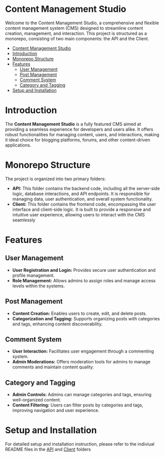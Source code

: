 # Content Management Studio

Welcome to the Content Management Studio, a comprehensive and flexible content management system (CMS) designed to streamline content creation, management, and interaction. This project is structured as a monorepo, consisting of two main components: the API and the Client.

- [Content Management Studio](#content-management-studio)
- [Introduction](#introduction)
- [Monorepo Structure](#monorepo-structure)
- [Features](#features)
  - [User Management](#user-management)
  - [Post Management](#post-management)
  - [Comment System](#comment-system)
  - [Category and Tagging](#category-and-tagging)
- [Setup and Installation](#setup-and-installation)

# Introduction

The **Content Management Studio** is a fully featured CMS aimed at providing a seamless experience for developers and users alike. It offers robust functionalities for managing content, users, and interactions, making it ideal choice for blogging platforms, forums, and other content-driven applications.

# Monorepo Structure

The project is organized into two primary folders:
- **API:** This folder contains the backend code, including all the server-side logic, database interactions, and API endpoints. It is responsible for managing data, user authentication, and overall system functionality.
- **Client:** This folder contains the frontend code, encompassing the user interface and client-side logic. It is built to provide a responsive and intuitive user experience, allowing users to interact with the CMS seamlessly

# Features

## User Management

- **User Registration and Login:** Provides secure user authentication and profile management.
- **Role Management:** Allows admins to assign roles and manage access levels within the systems.

## Post Management

- **Content Creation:** Enables users to create, edit, and delete posts.
- **Categorization and Tagging:** Supports organizing posts with categories and tags, enhancing content discoverability.

## Comment System

- **User Interaction:** Facilitates user engagement through a commenting system.
- **Admin Moderations:** Offers moderation tools for admins to manage comments and maintain content quality.

## Category and Tagging

- **Admin Controls:** Admins can manage categories and tags, ensuring well-organized content.
- **Content Filtering:** Users can filter posts by categories and tags, improving navigation and user experience.

# Setup and Installation

For detailed setup and installation instruction, please refer to the indiviual README files in the [API](./api/README.md) and [Client](./README.md) folders